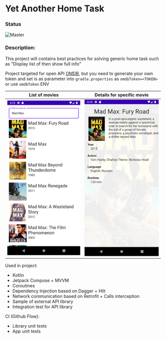 # Yet Another Home Task

### Status
![Master](https://github.com/vacxe/yetanotherhometask/actions/workflows/master-check.yml/badge.svg)

### Description:

This project will contains best practices for solving generic home task such as "Display list of <SMTH> then show <SMTH> full info"

Project targeted for open API [OMDB](http://www.omdbapi.com), but you need to generate your own token and set is as parameter into `gradle.properties`
as `omdbToken=<TOKEN>` or use `omdbToken` ENV

| List of movies             |  Details for specific movie |
:-------------------------:|:-------------------------:
![List of movies](/.github/pics/list.png?raw=true "List of movies")  |  ![Details for movie](/.github/pics/details.png?raw=true "Details for movie")

Used in project:
* Kotlin
* Jetpack Compose + MVVM
* Coroutines
* Dependency Injection based on Dagger + Hilt
* Network communication based on Retrofit + Calls interception
* Sample of external API library
* Integration test for API library

CI (Github Flow): 
* Library unit tests
* App unit tests
